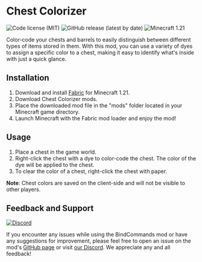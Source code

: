 # Chest Colorizer

![Code license (MIT)](https://img.shields.io/github/license/devs-immortal/chest-colorizer)
![GitHub release (latest by date)](https://img.shields.io/github/v/release/devs-immortal/chest-colorizer)
![Minecraft 1.21](https://img.shields.io/badge/Minecraft-1.21-yellowgreen)

Color-code your chests and barrels to easily distinguish between different types of items stored in them. 
With this mod, you can use a variety of dyes to assign a specific color to a chest,
making it easy to identify what's inside with just a quick glance.

## Installation

1. Download and install [Fabric](https://fabricmc.net/use/installer/) for Minecraft 1.21.
2. Download Chest Colorizer mods.
3. Place the downloaded mod file in the "mods" folder located in your Minecraft game directory.
4. Launch Minecraft with the Fabric mod loader and enjoy the mod!

## Usage

1. Place a chest in the game world.
2. Right-click the chest with a dye to color-code the chest. The color of the dye will be applied to the chest.
3. To clear the color of a chest, right-click the chest with paper.

**Note**: Chest colors are saved on the client-side and will not be visible to other players.

## Feedback and Support

[![Discord](https://img.shields.io/discord/770691727568404521.svg?logoColor=FFFFFF&logo=discord&color=7289DA)](https://discord.com/invite/wmMa47n)

If you encounter any issues while using the BindCommands mod or have any suggestions for improvement,
please feel free to open an issue on the mod's [GitHub page](https://github.com/devs-immortal/chest-colorizer/issues) or visit [our Discord](https://discord.com/invite/wmMa47n). We appreciate any and all feedback!